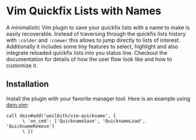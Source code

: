 # Vim Quickfix Lists with Names

A minimalistic Vim plugin to save your quickfix lists with a name to make is
easily recoverable. Instead of traversing through the quickfix lists history
with `:colder` and `:cnewer` this allows to jump directly to lists of interest.
Additionally it includes some tiny features to select, highlight and also
integrate reloaded quickfix lists into you status line. Checkout the
documentation for details of how the user flow look like and how to customize
it.

## Installation

Install the plugin with your favorite manager tool. Here is an example using
[dein.vim](https://github.com/Shougo/dein.vim):

```vim
call dein#add('weilbith/vim-quickname', {
      \ 'on_cmd': ['QuicknameSave', 'QuicknameLoad', 'QuicknameRemove']
      \ })
```
